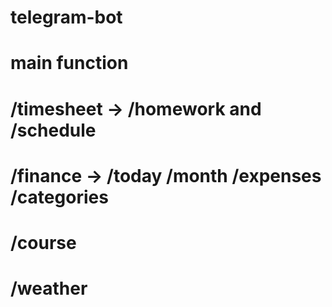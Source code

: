 # telegram-bot
# main function
# /timesheet -> /homework and /schedule
# /finance -> /today /month /expenses /categories 
# /course
# /weather